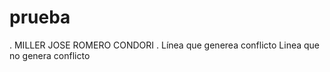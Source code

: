 # prueba
 .
MILLER JOSE ROMERO CONDORI
 . Línea que generea conflicto
 Linea que no genera conflicto